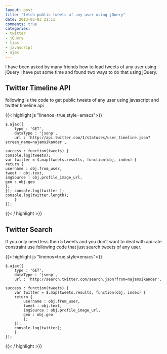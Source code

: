 ```yaml
---
layout: post
title: "fetch public tweets of any user using jQuery"
date: 2013-05-03 21:11
comments: true
categories: 
- twitter
- jQuery
- tips
- javascript
- ajax
---
```


I have been asked by many friends how to load tweets of any user using jQuery I have put some time and found two ways to do that using jQuery.

<!-- more -->

## Twitter Timeline API
following is the code to get public tweets of any user using javascript and twitter timeline api

{{< highlight js  "linenos=true,style=emacs">}}

    $.ajax({
        type : 'GET',
        dataType : 'jsonp',
        url : 'http://api.twitter.com/1/statuses/user_timeline.json?screen_name=najamsikander',

    success : function(tweets) {
    console.log(tweets);
    var twitter = $.map(tweets.results, function(obj, index) {
    return {
    username : obj.from_user,
    tweet : obj.text,
    imgSource : obj.profile_image_url,
    geo : obj.geo
    };
    }); console.log(twitter );
    console.log(twitter.length);
        }
    });

{{< / highlight >}}

## Twitter Search
If you only need less then 5 tweets and you don’t want to deal with api rate constraint use following code that just search tweets of any user.

{{< highlight js  "linenos=true,style=emacs">}}

    $.ajax({
        type : 'GET',
        dataType : 'jsonp',
        url : 'http://search.twitter.com/search.json?from=najamsikander',

    success : function(tweets) {
        var twitter = $.map(tweets.results, function(obj, index) {
        return {
            username : obj.from_user,
            tweet : obj.text,
            imgSource : obj.profile_image_url,
            geo : obj.geo
            };
        }); 
        console.log(twitter);
        }
    });

{{< / highlight >}}
